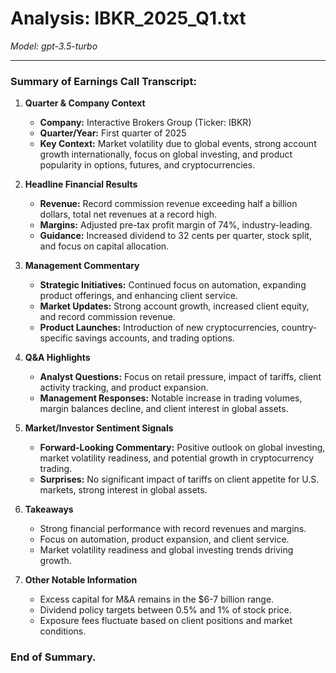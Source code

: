 # Analysis: IBKR_2025_Q1.txt

*Model: gpt-3.5-turbo*

---

### Summary of Earnings Call Transcript:

1. **Quarter & Company Context**
   - **Company:** Interactive Brokers Group (Ticker: IBKR)
   - **Quarter/Year:** First quarter of 2025
   - **Key Context:** Market volatility due to global events, strong account growth internationally, focus on global investing, and product popularity in options, futures, and cryptocurrencies.

2. **Headline Financial Results**
   - **Revenue:** Record commission revenue exceeding half a billion dollars, total net revenues at a record high.
   - **Margins:** Adjusted pre-tax profit margin of 74%, industry-leading.
   - **Guidance:** Increased dividend to 32 cents per quarter, stock split, and focus on capital allocation.

3. **Management Commentary**
   - **Strategic Initiatives:** Continued focus on automation, expanding product offerings, and enhancing client service.
   - **Market Updates:** Strong account growth, increased client equity, and record commission revenue.
   - **Product Launches:** Introduction of new cryptocurrencies, country-specific savings accounts, and trading options.

4. **Q&A Highlights**
   - **Analyst Questions:** Focus on retail pressure, impact of tariffs, client activity tracking, and product expansion.
   - **Management Responses:** Notable increase in trading volumes, margin balances decline, and client interest in global assets.

5. **Market/Investor Sentiment Signals**
   - **Forward-Looking Commentary:** Positive outlook on global investing, market volatility readiness, and potential growth in cryptocurrency trading.
   - **Surprises:** No significant impact of tariffs on client appetite for U.S. markets, strong interest in global assets.

6. **Takeaways**
   - Strong financial performance with record revenues and margins.
   - Focus on automation, product expansion, and client service.
   - Market volatility readiness and global investing trends driving growth.

7. **Other Notable Information**
   - Excess capital for M&A remains in the $6-7 billion range.
   - Dividend policy targets between 0.5% and 1% of stock price.
   - Exposure fees fluctuate based on client positions and market conditions.

### End of Summary.